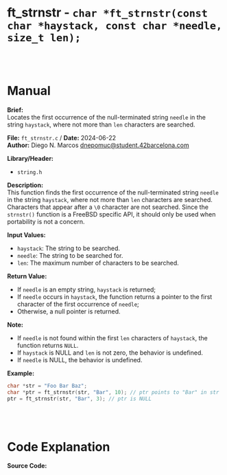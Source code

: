 # ft_strnstr - `char *ft_strnstr(const char *haystack, const char *needle, size_t len);`
<br>
<br>

# Manual
**Brief:**  
Locates the first occurrence of the null-terminated string `needle` in the string `haystack`, where not more than `len` characters are searched.

**File:** `ft_strnstr.c` / **Date:** 2024-06-22  
**Author:** Diego N. Marcos <dnepomuc@student.42barcelona.com>

**Library/Header:**  
* `string.h`

**Description:**  
This function finds the first occurrence of the null-terminated string `needle` in the string `haystack`, where not more than `len` characters are searched. Characters that appear after a `\0` character are not searched. Since the `strnstr()` function is a FreeBSD specific API, it should only be used when portability is not a concern.

**Input Values:**  
* `haystack`: The string to be searched.
* `needle`: The string to be searched for.
* `len`: The maximum number of characters to be searched.

**Return Value:**  
* If `needle` is an empty string, `haystack` is returned; 
* If `needle` occurs in `haystack`, the function returns a pointer to the first character of the first occurrence of `needle`; 
* Otherwise, a null pointer is returned.

**Note:**
- If `needle` is not found within the first `len` characters of `haystack`, the function returns `NULL`.
- If `haystack` is NULL and `len` is not zero, the behavior is undefined.
- If `needle` is NULL, the behavior is undefined.

**Example:**  
```c
char *str = "Foo Bar Baz";
char *ptr = ft_strnstr(str, "Bar", 10); // ptr points to "Bar" in str
ptr = ft_strnstr(str, "Bar", 3); // ptr is NULL
```

<br>
<br>

# Code Explanation
**Source Code:**
``` C


```
